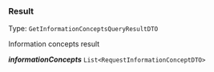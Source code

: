 

### Result

Type: `GetInformationConceptsQueryResultDTO`

Information concepts result

  
<article>

***informationConcepts*** `List<RequestInformationConceptDTO>` 

</article>

